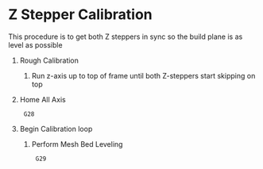 # Z Stepper Calibration
This procedure is to get both Z steppers in sync so the build plane is as level as possible

1. Rough Calibration
	1. Run z-axis up to top of frame until both Z-steppers start skipping on top
2. Home All Axis

        G28
3. Begin Calibration loop
	1. Perform Mesh Bed Leveling

            G29
 
<!--stackedit_data:
eyJoaXN0b3J5IjpbLTM0NTQ5NDA1M119
-->
